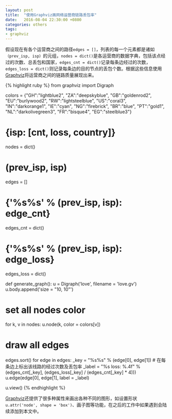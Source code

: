 ```yaml
---
layout: post
title:  "使用Graphviz画网络运营商链路丢包率"
date:   2016-08-04 22:30:00 +0800
categories: others
tags:
- graphviz
---
```


假设现在有各个运营商之间的路径`edges = []`，列表的每一个元素都是诸如`（prev_isp, isp）`的元组，`nodes = dict()`是各运营商的数据字典，包括该点经过的次数、总丢包和国家，`edges_cnt = dict()`记录每条边经过的次数，`edges_loss = dict()`则记录每条边的目的节点的丢包个数。根据这些信息使用[Graphviz][graphviz]将运营商之间的链路质量展现出来。

{% highlight ruby %}
from graphviz import Digraph

colors = {"GH":"lightblue2", "ZA":"deepskyblue", "GB":"goldenrod2",
          "EU":"burlywood2", "RW":"lightsteelblue", "US":"coral3",
	  "IN":"darkorange1", "IE":"cyan", "NG":"firebrick",
	  "BR":"blue", "PT":"gold1", "NL":"darkolivegreen3",
	  "FR":"bisque4", "EG":"steelblue3"}

# {isp: [cnt, loss, country]}
nodes = dict()
# (prev_isp, isp)
edges = []
# {'%s%s' % (prev_isp, isp): edge_cnt}
edges_cnt = dict()
# {'%s%s' % (prev_isp, isp): edge_loss}
edges_loss = dict()

def generate_graph():
  u = Digraph('love', filename = 'love.gv')
  u.body.append('size = "10, 10"')
  
  # set all nodes color
  for k, v in nodes:
    u.node(k, color = colors[v])

  # draw all edges
  edges.sort()
  for edge in edges:
    _key = "%s%s" % (edge[0], edge[1])
    # 在每条边上标出该线路的经过次数及丢包率
    _label = "%s loss: %.4f" % (edges_cnt[_key], (edges_loss[_key] / (edges_cnt[_key] * 4)))
    u.edge(edge[0], edge[1], label = _label)

  u.view()
{% endhighlight %}

[Graphviz][graphviz]还提供了很多种属性来画出各种不同的图形，如设置形状`u.attr('node', shape = 'box')`、画子图等功能，在之后的工作中如果遇到会陆续添加到本文中。

[graphviz]: https://pypi.python.org/pypi/graphviz

